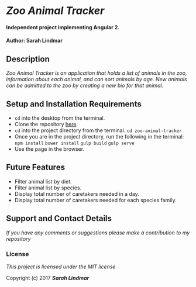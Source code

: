 # _Zoo Animal Tracker_

#### Independent project implementing Angular 2.
#### Author: Sarah Lindmar

## Description

_Zoo Animal Tracker is an application that holds a list of animals in the zoo, information about each animal, and can sort animals by age. New animals can be admitted to the zoo by creating a new bio for that animal._

## Setup and Installation Requirements

* `cd` into the desktop from the terminal.
* Clone the repository [here](https://github.com/srhcrete/zoo-animal-tracker).
* `cd` into the project directory from the terminal.
  `cd zoo-animal-tracker`
* Once you are in the project directory, run the following in the terminal:
  `npm install`
  `bower install`
  `gulp build`
  `gulp serve`
* Use the page in the browser.  

## Future Features     

* Filter animal list by diet.
* Filter animal list by species.
* Display total number of caretakers needed in a day.
* Display total number of caretakers needed for each species family.

## Support and Contact Details

_If you have any comments or suggestions please make a contribution to my repository_

### License

*This project is licensed under the MIT license*

Copyright (c) 2017 **_Sarah Lindmar_**
